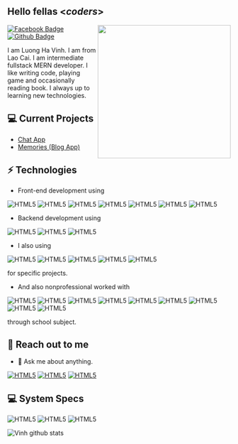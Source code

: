 <h2> Hello fellas <<i>coders</i>></h2>

<img align='right' src='http://www.jenyalestina.com/blog/wp-content/uploads/2019/05/web-development-1024x582.jpg' width='300"'>

[![Facebook Badge](https://img.shields.io/badge/Facebook-1877F2?style=for-the-badge&logo=facebook&logoColor=white&link=https://www.facebook.com/vinhcutelc)](https://www.facebook.com/vinhcutelc)
[![Github Badge](https://img.shields.io/badge/GitHub-100000?style=for-the-badge&logo=github&logoColor=white&link=https://github.com/vinhcutelc)](https://github.com/vinhcutelc)


I am Luong Ha Vinh. I am from Lao Cai. I am intermediate fullstack MERN developer. I like writing code, playing game and occasionally reading book. I always up to learning new technologies.

## 💻 Current Projects
* [Chat App](https://github.com/vinhcutelc/chatapp_vinhcutelc)
* [Memories (Blog App)](https://github.com/vinhcutelc/memories_vinhcutelc)

## ⚡ Technologies
- Front-end development using

![HTML5](https://img.shields.io/badge/HTML5-E34F26?style=for-the-badge&logo=html5&logoColor=white)
![HTML5](https://img.shields.io/badge/CSS3-1572B6?style=for-the-badge&logo=css3&logoColor=white)
![HTML5](https://img.shields.io/badge/JavaScript-323330?style=for-the-badge&logo=javascript&logoColor=F7DF1E)
![HTML5](https://img.shields.io/badge/React-20232A?style=for-the-badge&logo=react&logoColor=61DAFB)
![HTML5](https://img.shields.io/badge/Redux-593D88?style=for-the-badge&logo=redux&logoColor=white)
![HTML5](https://img.shields.io/badge/Tailwind_CSS-38B2AC?style=for-the-badge&logo=tailwind-css&logoColor=white)
![HTML5](https://img.shields.io/badge/Material--UI-0081CB?style=for-the-badge&logo=material-ui&logoColor=white)

- Backend development using

![HTML5](https://img.shields.io/badge/MongoDB-4EA94B?style=for-the-badge&logo=mongodb&logoColor=white)
![HTML5](https://img.shields.io/badge/Node.js-43853D?style=for-the-badge&logo=node.js&logoColor=white)
![HTML5](https://img.shields.io/badge/Express.js-404D59?style=for-the-badge)

- I also using 

![HTML5](https://img.shields.io/badge/C%23-239120?style=for-the-badge&logo=c-sharp&logoColor=white)
![HTML5](https://img.shields.io/badge/Python-3776AB?style=for-the-badge&logo=python&logoColor=white)
![HTML5](https://img.shields.io/badge/.NET-5C2D91?style=for-the-badge&logo=.net&logoColor=white)
![HTML5](https://img.shields.io/badge/Java-ED8B00?style=for-the-badge&logo=java&logoColor=white)
![HTML5](https://img.shields.io/badge/PHP-777BB4?style=for-the-badge&logo=php&logoColor=white)

for specific projects.

- And also nonprofessional worked with

![HTML5](https://img.shields.io/badge/C%2B%2B-00599C?style=for-the-badge&logo=c%2B%2B&logoColor=white)
![HTML5](https://img.shields.io/badge/C-00599C?style=for-the-badge&logo=c&logoColor=white)
![HTML5](https://img.shields.io/badge/Kotlin-0095D5?&style=for-the-badge&logo=kotlin&logoColor=white)
![HTML5](https://img.shields.io/badge/Bootstrap-563D7C?style=for-the-badge&logo=bootstrap&logoColor=white)
![HTML5](https://img.shields.io/badge/jQuery-0769AD?style=for-the-badge&logo=jquery&logoColor=white)
![HTML5](https://img.shields.io/badge/Unity-100000?style=for-the-badge&logo=unity&logoColor=white)
![HTML5](https://img.shields.io/badge/SQLite-07405E?style=for-the-badge&logo=sqlite&logoColor=white)
![HTML5](https://img.shields.io/badge/MySQL-00000F?style=for-the-badge&logo=mysql&logoColor=white)
![HTML5](https://img.shields.io/badge/Scala-DC322F?style=for-the-badge&logo=scala&logoColor=white)

through school subject.
## 👋 Reach out to me 
- 💬 Ask me about anything.

[![HTML5](https://img.shields.io/badge/Gmail-D14836?style=for-the-badge&logo=gmail&logoColor=white)](mailto:luonghavinh3011@gmail.com)
[![HTML5](https://img.shields.io/badge/Messenger-00B2FF?style=for-the-badge&logo=messenger&logoColor=white)](https://www.facebook.com/vinhcutelc)
[![HTML5](https://img.shields.io/badge/Telegram-2CA5E0?style=for-the-badge&logo=telegram&logoColor=white)](https://t.me/vinhcutelc)

## 💻 System Specs
![HTML5](https://img.shields.io/badge/NVIDIA-GTX3050-76B900?style=for-the-badge&logo=nvidia&logoColor=white)
![HTML5](https://img.shields.io/badge/AMD-Radeon_R7_4800H-ED1C24?style=for-the-badge&logo=amd&logoColor=white)
![HTML5](https://img.shields.io/badge/Windows-ASUS_ROG_STRIX_G15-0078D6?style=for-the-badge&logo=windows&logoColor=white)

![Vinh github stats](https://github-readme-stats.vercel.app/api?username=vinhcutelc&hide=["issues"]&show_icons=true)
